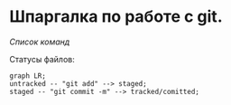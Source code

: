 # Шпаргалка по работе с git.

*Список команд*


Статусы файлов:

```mermaid
graph LR;
untracked -- "git add" --> staged;
staged -- "git commit -m" --> tracked/comitted;
```

